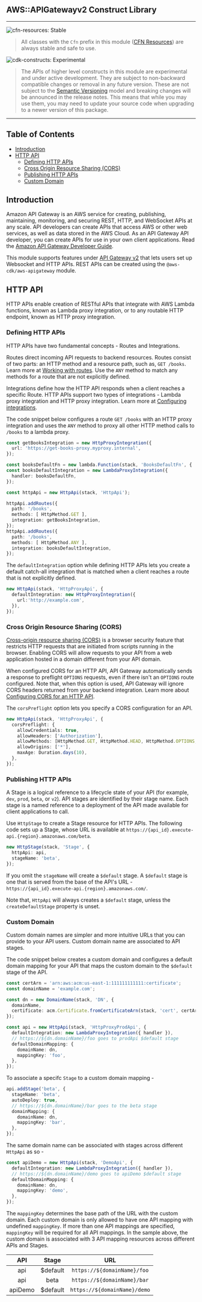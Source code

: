 ## AWS::APIGatewayv2 Construct Library

<!--BEGIN STABILITY BANNER-->
---

![cfn-resources: Stable](https://img.shields.io/badge/cfn--resources-stable-success.svg?style=for-the-badge)

> All classes with the `Cfn` prefix in this module ([CFN Resources](https://docs.aws.amazon.com/cdk/latest/guide/constructs.html#constructs_lib)) are always stable and safe to use.

![cdk-constructs: Experimental](https://img.shields.io/badge/cdk--constructs-experimental-important.svg?style=for-the-badge)

> The APIs of higher level constructs in this module are experimental and under active development. They are subject to non-backward compatible changes or removal in any future version. These are not subject to the [Semantic Versioning](https://semver.org/) model and breaking changes will be announced in the release notes. This means that while you may use them, you may need to update your source code when upgrading to a newer version of this package.

---
<!--END STABILITY BANNER-->

## Table of Contents

- [Introduction](#introduction)
- [HTTP API](#http-api)
  - [Defining HTTP APIs](#defining-http-apis)
  - [Cross Origin Resource Sharing (CORS)](#cross-origin-resource-sharing-cors)
  - [Publishing HTTP APIs](#publishing-http-apis)
  - [Custom Domain](#custom-domain)

## Introduction

Amazon API Gateway is an AWS service for creating, publishing, maintaining, monitoring, and securing REST, HTTP, and WebSocket
APIs at any scale. API developers can create APIs that access AWS or other web services, as well as data stored in the AWS Cloud.
As an API Gateway API developer, you can create APIs for use in your own client applications. Read the
[Amazon API Gateway Developer Guide](https://docs.aws.amazon.com/apigateway/latest/developerguide/welcome.html).

This module supports features under [API Gateway v2](https://docs.aws.amazon.com/AWSCloudFormation/latest/UserGuide/AWS_ApiGatewayV2.html)
that lets users set up Websocket and HTTP APIs.
REST APIs can be created using the `@aws-cdk/aws-apigateway` module.

## HTTP API

HTTP APIs enable creation of RESTful APIs that integrate with AWS Lambda functions, known as Lambda proxy integration,
or to any routable HTTP endpoint, known as HTTP proxy integration.

### Defining HTTP APIs

HTTP APIs have two fundamental concepts - Routes and Integrations.

Routes direct incoming API requests to backend resources. Routes consist of two parts: an HTTP method and a resource
path, such as, `GET /books`. Learn more at [Working with
routes](https://docs.aws.amazon.com/apigateway/latest/developerguide/http-api-develop-routes.html). Use the `ANY` method
to match any methods for a route that are not explicitly defined.

Integrations define how the HTTP API responds when a client reaches a specific Route. HTTP APIs support two types of
integrations - Lambda proxy integration and HTTP proxy integration. Learn more at [Configuring
integrations](https://docs.aws.amazon.com/apigateway/latest/developerguide/http-api-develop-integrations.html).

The code snippet below configures a route `GET /books` with an HTTP proxy integration and uses the `ANY` method to
proxy all other HTTP method calls to `/books` to a lambda proxy.

```ts
const getBooksIntegration = new HttpProxyIntegration({
  url: 'https://get-books-proxy.myproxy.internal',
});

const booksDefaultFn = new lambda.Function(stack, 'BooksDefaultFn', { ... });
const booksDefaultIntegration = new LambdaProxyIntegration({
  handler: booksDefaultFn,
});

const httpApi = new HttpApi(stack, 'HttpApi');

httpApi.addRoutes({
  path: '/books',
  methods: [ HttpMethod.GET ],
  integration: getBooksIntegration,
});
httpApi.addRoutes({
  path: '/books',
  methods: [ HttpMethod.ANY ],
  integration: booksDefaultIntegration,
});
```

The `defaultIntegration` option while defining HTTP APIs lets you create a default catch-all integration that is
matched when a client reaches a route that is not explicitly defined.

```ts
new HttpApi(stack, 'HttpProxyApi', {
  defaultIntegration: new HttpProxyIntegration({
    url:'http://example.com',
  }),
});
```

### Cross Origin Resource Sharing (CORS)

[Cross-origin resource sharing (CORS)](https://developer.mozilla.org/en-US/docs/Web/HTTP/CORS) is a browser security
feature that restricts HTTP requests that are initiated from scripts running in the browser. Enabling CORS will allow
requests to your API from a web application hosted in a domain different from your API domain.

When configured CORS for an HTTP API, API Gateway automatically sends a response to preflight `OPTIONS` requests, even
if there isn't an `OPTIONS` route configured. Note that, when this option is used, API Gateway will ignore CORS headers
returned from your backend integration. Learn more about [Configuring CORS for an HTTP
API](https://docs.aws.amazon.com/apigateway/latest/developerguide/http-api-cors.html).

The `corsPreflight` option lets you specify a CORS configuration for an API.

```ts
new HttpApi(stack, 'HttpProxyApi', {
  corsPreflight: {
    allowCredentials: true,
    allowHeaders: ['Authorization'],
    allowMethods: [HttpMethod.GET, HttpMethod.HEAD, HttpMethod.OPTIONS, HttpMethod.POST],
    allowOrigins: ['*'],
    maxAge: Duration.days(10),
  },
});
```

### Publishing HTTP APIs

A Stage is a logical reference to a lifecycle state of your API (for example, `dev`, `prod`, `beta`, or `v2`). API
stages are identified by their stage name. Each stage is a named reference to a deployment of the API made available for
client applications to call.

Use `HttpStage` to create a Stage resource for HTTP APIs. The following code sets up a Stage, whose URL is available at
`https://{api_id}.execute-api.{region}.amazonaws.com/beta`.

```ts
new HttpStage(stack, 'Stage', {
  httpApi: api,
  stageName: 'beta',
});
```

If you omit the `stageName` will create a `$default` stage. A `$default` stage is one that is served from the base of
the API's URL - `https://{api_id}.execute-api.{region}.amazonaws.com/`.

Note that, `HttpApi` will always creates a `$default` stage, unless the `createDefaultStage` property is unset.



### Custom Domain

Custom domain names are simpler and more intuitive URLs that you can provide to your API users. Custom domain name are associated to API stages.

The code snippet below creates a custom domain and configures a default domain mapping for your API that maps the
custom domain to the `$default` stage of the API.

```ts
const certArn = 'arn:aws:acm:us-east-1:111111111111:certificate';
const domainName = 'example.com';

const dn = new DomainName(stack, 'DN', {
  domainName,
  certificate: acm.Certificate.fromCertificateArn(stack, 'cert', certArn),
});

const api = new HttpApi(stack, 'HttpProxyProdApi', {
  defaultIntegration: new LambdaProxyIntegration({ handler }),
  // https://${dn.domainName}/foo goes to prodApi $default stage
  defaultDomainMapping: {
    domainName: dn,
    mappingKey: 'foo',
  },
});
```

To associate a specifc `Stage` to a custom domain mapping -

```ts
api.addStage('beta', {
  stageName: 'beta',
  autoDeploy: true,
  // https://${dn.domainName}/bar goes to the beta stage
  domainMapping: {
    domainName: dn,
    mappingKey: 'bar',
  },
});
```

The same domain name can be associated with stages across different `HttpApi` as so -

```ts
const apiDemo = new HttpApi(stack, 'DemoApi', {
  defaultIntegration: new LambdaProxyIntegration({ handler }),
  // https://${dn.domainName}/demo goes to apiDemo $default stage
  defaultDomainMapping: {
    domainName: dn,
    mappingKey: 'demo',
  },
});
```

The `mappingKey` determines the base path of the URL with the custom domain. Each custom domain is only allowed
to have one API mapping with undefined `mappingKey`. If more than one API mappings are specified, `mappingKey` will be required for all API mappings. In the sample above, the custom domain is associated
with 3 API mapping resources across different APIs and Stages.

|        API     |     Stage   |   URL  |
| :------------: | :---------: | :----: |
| api | $default  |   `https://${domainName}/foo`  |
| api | beta  |   `https://${domainName}/bar`  |
| apiDemo | $default  |   `https://${domainName}/demo`  |
